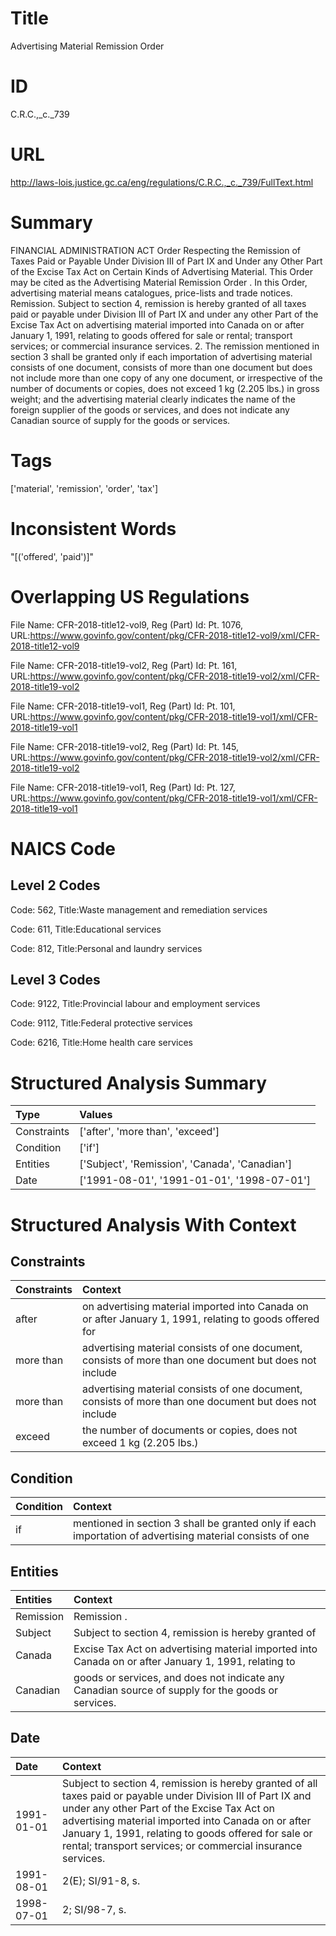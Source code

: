 # Title
Advertising Material Remission Order


# ID
C.R.C.,_c._739

# URL
http://laws-lois.justice.gc.ca/eng/regulations/C.R.C.,_c._739/FullText.html


# Summary
FINANCIAL ADMINISTRATION ACT Order Respecting the Remission of Taxes Paid or Payable Under Division III of Part IX and Under any Other Part of the Excise Tax Act on Certain Kinds of Advertising Material.
This Order may be cited as the  Advertising Material Remission Order .
In this Order,  advertising material  means catalogues, price-lists and trade notices.
Remission.
Subject to section 4, remission is hereby granted of all taxes paid or payable under Division III of Part IX and under any other Part of the  Excise Tax Act  on advertising material imported into Canada on or after January 1, 1991, relating to goods offered for sale or rental; transport services; or commercial insurance services.
2. The remission mentioned in section 3 shall be granted only if each importation of advertising material consists of one document, consists of more than one document but does not include more than one copy of any one document, or irrespective of the number of documents or copies, does not exceed 1 kg (2.205 lbs.) in gross weight; and the advertising material clearly indicates the name of the foreign supplier of the goods or services, and does not indicate any Canadian source of supply for the goods or services.


# Tags
['material', 'remission', 'order', 'tax']


# Inconsistent Words
"[('offered', 'paid')]"


# Overlapping US Regulations
File Name: CFR-2018-title12-vol9, Reg (Part) Id: Pt. 1076, URL:https://www.govinfo.gov/content/pkg/CFR-2018-title12-vol9/xml/CFR-2018-title12-vol9

File Name: CFR-2018-title19-vol2, Reg (Part) Id: Pt. 161, URL:https://www.govinfo.gov/content/pkg/CFR-2018-title19-vol2/xml/CFR-2018-title19-vol2

File Name: CFR-2018-title19-vol1, Reg (Part) Id: Pt. 101, URL:https://www.govinfo.gov/content/pkg/CFR-2018-title19-vol1/xml/CFR-2018-title19-vol1

File Name: CFR-2018-title19-vol2, Reg (Part) Id: Pt. 145, URL:https://www.govinfo.gov/content/pkg/CFR-2018-title19-vol2/xml/CFR-2018-title19-vol2

File Name: CFR-2018-title19-vol1, Reg (Part) Id: Pt. 127, URL:https://www.govinfo.gov/content/pkg/CFR-2018-title19-vol1/xml/CFR-2018-title19-vol1




# NAICS Code
## Level 2 Codes
Code: 562, Title:Waste management and remediation services

Code: 611, Title:Educational services

Code: 812, Title:Personal and laundry services




## Level 3 Codes
Code: 9122, Title:Provincial labour and employment services

Code: 9112, Title:Federal protective services

Code: 6216, Title:Home health care services







# Structured Analysis Summary
| Type        | Values                                         |
|:------------|:-----------------------------------------------|
| Constraints | ['after', 'more than', 'exceed']               |
| Condition   | ['if']                                         |
| Entities    | ['Subject', 'Remission', 'Canada', 'Canadian'] |
| Date        | ['1991-08-01', '1991-01-01', '1998-07-01']     |


# Structured Analysis With Context
 


## Constraints
| Constraints   | Context                                                                                                 |
|:--------------|:--------------------------------------------------------------------------------------------------------|
| after         | on advertising material imported into Canada on or after January 1, 1991, relating to goods offered for |
| more than     | advertising material consists of one document, consists of more than  one document but does not include |
| more than     | advertising material consists of one document, consists of more than  one document but does not include |
| exceed        | the number of documents or copies, does not exceed  1 kg (2.205 lbs.)                                   |


## Condition
| Condition   | Context                                                                                                  |
|:------------|:---------------------------------------------------------------------------------------------------------|
| if          | mentioned in section 3 shall be granted only if each importation of advertising material consists of one |


## Entities
| Entities   | Context                                                                                              |
|:-----------|:-----------------------------------------------------------------------------------------------------|
| Remission  | Remission .                                                                                          |
| Subject    | Subject to section 4, remission is hereby granted of                                                 |
| Canada     | Excise Tax Act on advertising material imported into Canada on or after January 1, 1991, relating to |
| Canadian   | goods or services, and does not indicate any Canadian  source of supply for the goods or services.   |


## Date
| Date       | Context                                                                                                                                                                                                                                                                                                                                     |
|:-----------|:--------------------------------------------------------------------------------------------------------------------------------------------------------------------------------------------------------------------------------------------------------------------------------------------------------------------------------------------|
| 1991-01-01 | Subject to section 4, remission is hereby granted of all taxes paid or payable under Division III of Part IX and under any other Part of the  Excise Tax Act  on advertising material imported into Canada on or after January 1, 1991, relating to goods offered for sale or rental; transport services; or commercial insurance services. |
| 1991-08-01 | 2(E); SI/91-8, s.                                                                                                                                                                                                                                                                                                                           |
| 1998-07-01 | 2; SI/98-7, s.                                                                                                                                                                                                                                                                                                                              |


